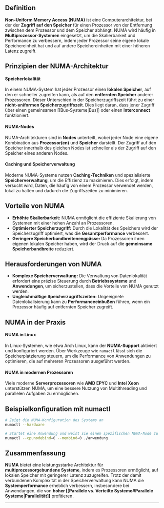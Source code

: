 ## Definition

**Non-Uniform Memory Access (NUMA)** ist eine Computerarchitektur, bei der der **Zugriff auf den Speicher** für einen Prozessor von der Entfernung zwischen dem Prozessor und dem Speicher abhängt. 
NUMA wird häufig in **Multiprozessor-Systemen** eingesetzt, um die Skalierbarkeit und Performance zu verbessern, indem jeder Prozessor seine eigene lokale Speichereinheit hat und auf andere Speichereinheiten mit einer höheren Latenz zugreift.

## Prinzipien der NUMA-Architektur

#### Speicherlokalität

In einem NUMA-System hat jeder Prozessor einen **lokalen Speicher**, auf den er schneller zugreifen kann, als auf den **entfernten Speicher** anderer Prozessoren. Dieser Unterschied in der Speicherzugriffszeit führt zu einer **nicht-uniformen Speicherzugriffszeit**. Dies liegt daran, dass jener Zugriff über einen gemeinsamen [[Bus-Systeme|Bus]] oder einen **Interconnect** funktioniert. 

#### NUMA-Nodes

NUMA-Architekturen sind in **Nodes** unterteilt, wobei jeder Node eine eigene Kombination aus **Prozessor(en)** und **Speicher** darstellt. Der Zugriff auf den Speicher innerhalb des gleichen Nodes ist schneller als der Zugriff auf den Speicher eines anderen Nodes.

#### Caching und Speicherverwaltung

Moderne NUMA-Systeme nutzen **Caching-Techniken** und spezialisierte **Speicherverwaltung**, um die Effizienz zu maximieren. Dies erfolgt, indem versucht wird, Daten, die häufig von einem Prozessor verwendet werden, lokal zu halten und dadurch die Zugriffszeiten zu minimieren.

## Vorteile von NUMA

- **Erhöhte Skalierbarkeit:** NUMA ermöglicht die effiziente Skalierung von Systemen mit einer hohen Anzahl an Prozessoren.
- **Optimierter Speicherzugriff:** Durch die Lokalität des Speichers wird der Speicherzugriff optimiert, was die **Gesamtperformance** verbessert.
- **Geringere Speicherbandbreitenengpässe:** Da Prozessoren ihren eigenen lokalen Speicher haben, wird der Druck auf die **gemeinsame Speicherbandbreite** reduziert.

## Herausforderungen von NUMA

- **Komplexe Speicherverwaltung:** Die Verwaltung von Datenlokalität erfordert eine präzise Steuerung durch **Betriebssysteme** und **Anwendungen**, um sicherzustellen, dass die Vorteile von NUMA genutzt werden.
- **Ungleichmäßige Speicherzugriffszeiten:** Ungeeignete Datenlokalisierung kann zu **Performanceeinbußen** führen, wenn ein Prozessor häufig auf entfernten Speicher zugreift.

## NUMA in der Praxis

#### NUMA in Linux

In Linux-Systemen, wie etwa Arch Linux, kann der **NUMA-Support** aktiviert und konfiguriert werden. Über Werkzeuge wie `numactl` lässt sich die Speicherplatzierung steuern, um die Performance von Anwendungen zu optimieren, die auf mehreren Prozessoren ausgeführt werden.

#### NUMA in modernen Prozessoren

Viele moderne **Serverprozessoren** wie **AMD EPYC** und **Intel Xeon** unterstützen NUMA, um eine bessere Nutzung von Multithreading und parallelen Aufgaben zu ermöglichen.

## Beispielkonfiguration mit numactl

```bash
# Zeigt die NUMA-Konfiguration des Systems an
numactl --hardware

# Startet eine Anwendung und weist sie einem spezifischen NUMA-Node zu
numactl --cpunodebind=0 --membind=0 ./anwendung
```

## Zusammenfassung

**NUMA** bietet eine leistungsstarke Architektur für **multiprozessorgebundene Systeme**, indem es Prozessoren ermöglicht, auf lokalen Speicher mit geringerer Latenz zuzugreifen. Trotz der damit verbundenen Komplexität in der Speicherverwaltung kann NUMA die **Systemperformance** erheblich verbessern, insbesondere bei Anwendungen, die von **hoher [[Parallele vs. Verteilte Systeme#Parallele Systeme|Parallelität]]** profitieren.

---

